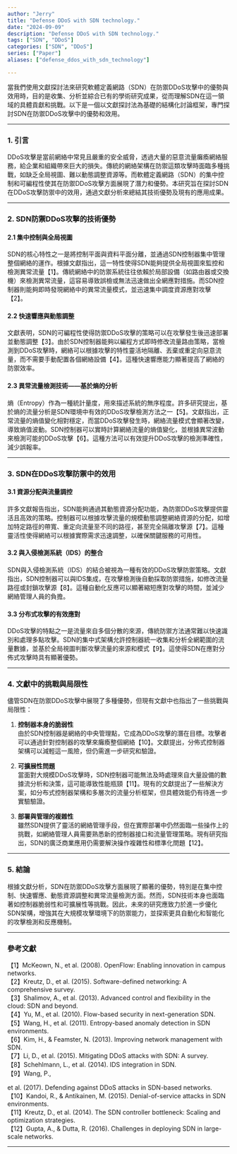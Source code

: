 ```yaml
---
author: "Jerry"
title: "Defense DDoS with SDN technology."
date: "2024-09-09"
description: "Defense DDoS with SDN technology."
tags: ["SDN", "DDoS"]
categories: ["SDN", "DDoS"]
series: ["Paper"]
aliases: ["defense_ddos_with_sdn_technology"]

---
```


當我們使用文獻探討法來研究軟體定義網路（SDN）在防禦DDoS攻擊中的優勢與效用時，目的是收集、分析並綜合已有的學術研究成果，從而理解SDN在這一領域的具體貢獻和挑戰。以下是一個以文獻探討法為基礎的結構化討論框架，專門探討SDN在防禦DDoS攻擊中的優勢和效用。

---

### 1. **引言**
DDoS攻擊是當前網絡中常見且嚴重的安全威脅，透過大量的惡意流量癱瘓網絡服務，給企業和組織帶來巨大的損失。傳統的網絡架構在防禦這類攻擊時面臨多種挑戰，如缺乏全局視圖、難以動態調整資源等。而軟體定義網路（SDN）的集中控制和可編程性使其在防禦DDoS攻擊方面展現了潛力和優勢。本研究旨在探討SDN在DDoS攻擊防禦中的效用，通過文獻分析來總結其技術優勢及現有的應用成果。

---

### 2. **SDN防禦DDoS攻擊的技術優勢**

#### 2.1 **集中控制與全局視圖**
SDN的核心特性之一是將控制平面與資料平面分離，並通過SDN控制器集中管理整個網絡的運作。根據文獻指出，這一特性使得SDN能夠提供全局視圖來監控和檢測異常流量【1】。傳統網絡中的防禦系統往往依賴於局部設備（如路由器或交換機）來檢測異常流量，這容易導致誤檢或無法迅速做出全網應對措施。而SDN控制器則能夠即時發現網絡中的異常流量模式，並迅速集中調度資源應對攻擊【2】。

#### 2.2 **快速響應與動態調整**
文獻表明，SDN的可編程性使得防禦DDoS攻擊的策略可以在攻擊發生後迅速部署並動態調整【3】。由於SDN控制器能夠以編程方式即時修改流量路由策略，當檢測到DDoS攻擊時，網絡可以根據攻擊的特性靈活地隔離、丟棄或重定向惡意流量，而不需要手動配置各個網絡設備【4】。這種快速響應能力顯著提高了網絡的防禦效率。

#### 2.3 **異常流量檢測技術——基於熵的分析**
熵（Entropy）作為一種統計量度，用來描述系統的無序程度。許多研究提出，基於熵的流量分析是SDN環境中有效的DDoS攻擊檢測方法之一【5】。文獻指出，正常流量的熵值變化相對穩定，而當DDoS攻擊發生時，網絡流量模式會顯著改變，導致熵值波動。SDN控制器可以實時計算網絡流量的熵值變化，並根據異常波動來檢測可能的DDoS攻擊【6】。這種方法可以有效提升DDoS攻擊的檢測準確性，減少誤報率。

---

### 3. **SDN在DDoS攻擊防禦中的效用**

#### 3.1 **資源分配與流量調控**
許多文獻報告指出，SDN能夠通過其動態資源分配功能，為防禦DDoS攻擊提供靈活且高效的策略。控制器可以根據攻擊流量的規模動態調整網絡資源的分配，如增加特定路徑的帶寬、重定向流量至不同的路徑，甚至完全隔離攻擊源【7】。這種靈活性使得網絡可以根據實際需求迅速調整，以確保關鍵服務的可用性。

#### 3.2 **與入侵檢測系統（IDS）的整合**
SDN與入侵檢測系統（IDS）的結合被視為一種有效的DDoS攻擊防禦策略。文獻指出，SDN控制器可以與IDS集成，在攻擊檢測後自動採取防禦措施，如修改流量路徑或封鎖攻擊源【8】。這種自動化反應可以顯著縮短應對攻擊的時間，並減少網絡管理人員的負擔。

#### 3.3 **分布式攻擊的有效應對**
DDoS攻擊的特點之一是流量來自多個分散的來源，傳統防禦方法通常難以快速識別和處理多點攻擊。SDN的集中式架構允許控制器統一收集和分析全網範圍的流量數據，並基於全局視圖判斷攻擊流量的來源和模式【9】。這使得SDN在應對分佈式攻擊時具有顯著優勢。

---

### 4. **文獻中的挑戰與局限性**

儘管SDN在防禦DDoS攻擊中展現了多種優勢，但現有文獻中也指出了一些挑戰與局限性：

1. **控制器本身的脆弱性**  
   由於SDN控制器是網絡的中央管理點，它成為DDoS攻擊的潛在目標。攻擊者可以通過針對控制器的攻擊來癱瘓整個網絡【10】。文獻提出，分佈式控制器架構可以減輕這一風險，但仍需進一步研究和驗證。

2. **可擴展性問題**  
   當面對大規模DDoS攻擊時，SDN控制器可能無法及時處理來自大量設備的數據流分析和決策，這可能導致性能瓶頸【11】。現有的文獻提出了一些解決方案，如分布式控制器架構和多層次的流量分析框架，但具體效能仍有待進一步實驗驗證。

3. **部署與管理的複雜性**  
   雖然SDN提供了靈活的網絡管理手段，但在實際部署中仍然面臨一些操作上的挑戰，如網絡管理人員需要熟悉新的控制器接口和流量管理策略。現有研究指出，SDN的廣泛商業應用仍需要解決操作複雜性和標準化問題【12】。

---

### 5. **結論**
根據文獻分析，SDN在防禦DDoS攻擊方面展現了顯著的優勢，特別是在集中控制、快速響應、動態資源調整和異常流量檢測方面。然而，SDN技術本身也面臨著如控制器脆弱性和可擴展性等挑戰。因此，未來的研究應致力於進一步優化SDN架構，增強其在大規模攻擊環境下的防禦能力，並探索更具自動化和智能化的攻擊檢測和反應機制。

---

### 參考文獻
【1】McKeown, N., et al. (2008). OpenFlow: Enabling innovation in campus networks.  
【2】Kreutz, D., et al. (2015). Software-defined networking: A comprehensive survey.  
【3】Shalimov, A., et al. (2013). Advanced control and flexibility in the cloud: SDN and beyond.  
【4】Yu, M., et al. (2010). Flow-based security in next-generation SDN.  
【5】Wang, H., et al. (2011). Entropy-based anomaly detection in SDN environments.  
【6】Kim, H., & Feamster, N. (2013). Improving network management with SDN.  
【7】Li, D., et al. (2015). Mitigating DDoS attacks with SDN: A survey.  
【8】Schehlmann, L., et al. (2014). IDS integration in SDN.  
【9】Wang, P.,

 et al. (2017). Defending against DDoS attacks in SDN-based networks.  
【10】Kandoi, R., & Antikainen, M. (2015). Denial-of-service attacks in SDN environments.  
【11】Kreutz, D., et al. (2014). The SDN controller bottleneck: Scaling and optimization strategies.  
【12】Gupta, A., & Dutta, R. (2016). Challenges in deploying SDN in large-scale networks.

---